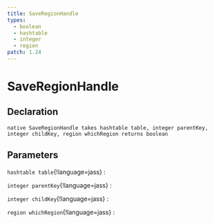 ```yaml
---
title: SaveRegionHandle
types:
  - boolean
  - hashtable
  - integer
  - region
patch: 1.24
---
```


# SaveRegionHandle

## Declaration

```jass
native SaveRegionHandle takes hashtable table, integer parentKey, integer childKey, region whichRegion returns boolean
```

## Parameters
`hashtable table`{!language=jass}
: 

`integer parentKey`{!language=jass}
: 

`integer childKey`{!language=jass}
: 

`region whichRegion`{!language=jass}
: 
